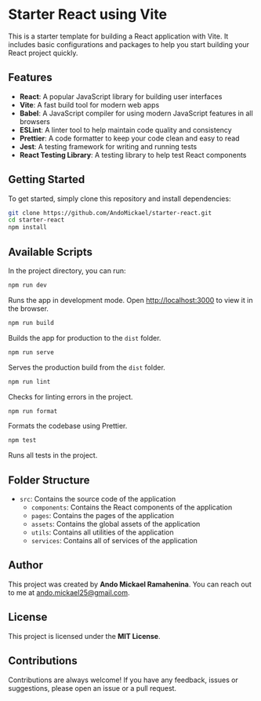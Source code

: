 
# Starter React using Vite

This is a starter template for building a React application with Vite. It includes basic configurations and packages to help you start building your React project quickly.

## Features

-   **React**: A popular JavaScript library for building user interfaces
-   **Vite**: A fast build tool for modern web apps
-   **Babel**: A JavaScript compiler for using modern JavaScript features in all browsers
-   **ESLint**: A linter tool to help maintain code quality and consistency
-   **Prettier**: A code formatter to keep your code clean and easy to read
-   **Jest**: A testing framework for writing and running tests
-   **React Testing Library**: A testing library to help test React components

## Getting Started

To get started, simply clone this repository and install dependencies:

```bash
git clone https://github.com/AndoMickael/starter-react.git
cd starter-react
npm install 
```
## Available Scripts

In the project directory, you can run:

```bash
npm run dev
```

Runs the app in development mode. Open [http://localhost:3000](http://localhost:3000/) to view it in the browser.

```bash
npm run build
```

Builds the app for production to the `dist` folder.

```bash
npm run serve
```

Serves the production build from the `dist` folder.

```bash
npm run lint
```

Checks for linting errors in the project.

```bash
npm run format
```

Formats the codebase using Prettier.

```bash
npm test
```

Runs all tests in the project.

## Folder Structure

-   `src`: Contains the source code of the application
    -   `components`: Contains the React components of the application
    -   `pages`: Contains the pages of the application
    -   `assets`: Contains the global assets of the application
    -   `utils`: Contains all utilities of the application
    -   `services`: Contains all of services of the application

## Author

This project was created by **Ando Mickael Ramahenina**. You can reach out to me at [ando.mickael25@gmail.com](mailto:ando.mickael25@gmail.com).

## License

This project is licensed under the **MIT License**.

## Contributions

Contributions are always welcome! If you have any feedback, issues or suggestions, please open an issue or a pull request.

